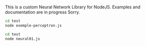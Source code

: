 This is a custom Neural Network Library for NodeJS.
Examples and documentation are in progress Sorry.

```bash
cd test
node exemple-perceptron.js
``` 
```bash
cd test
node neural01.js
``` 